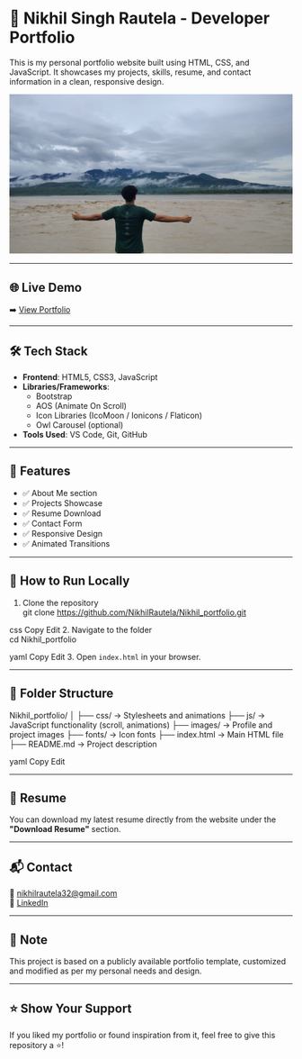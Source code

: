 # 💼 Nikhil Singh Rautela - Developer Portfolio

This is my personal portfolio website built using HTML, CSS, and JavaScript. It showcases my projects, skills, resume, and contact information in a clean, responsive design.

![Portfolio Screenshot](./images/ba.jpg) <!-- Optional: Replace with a screenshot of your site -->

---

## 🌐 Live Demo

➡️ [View Portfolio](https://nikhilrautela.github.io/Nikhil_portfolio/)

---

## 🛠️ Tech Stack

- **Frontend**: HTML5, CSS3, JavaScript  
- **Libraries/Frameworks**:
  - Bootstrap
  - AOS (Animate On Scroll)
  - Icon Libraries (IcoMoon / Ionicons / Flaticon)
  - Owl Carousel (optional)
- **Tools Used**: VS Code, Git, GitHub

---

## 📂 Features

- ✅ About Me section
- ✅ Projects Showcase
- ✅ Resume Download
- ✅ Contact Form
- ✅ Responsive Design
- ✅ Animated Transitions

---

## 🚀 How to Run Locally

1. Clone the repository  
git clone https://github.com/NikhilRautela/Nikhil_portfolio.git

css
Copy
Edit
2. Navigate to the folder  
cd Nikhil_portfolio

yaml
Copy
Edit
3. Open `index.html` in your browser.

---

## 📁 Folder Structure

Nikhil_portfolio/
│
├── css/ → Stylesheets and animations
├── js/ → JavaScript functionality (scroll, animations)
├── images/ → Profile and project images
├── fonts/ → Icon fonts
├── index.html → Main HTML file
├── README.md → Project description

yaml
Copy
Edit

---

## 📄 Resume

You can download my latest resume directly from the website under the **"Download Resume"** section.

---

## 📬 Contact

📧 nikhilrautela32@gmail.com  
🔗 [LinkedIn](https://www.linkedin.com/in/nikhil-singh-rautela-46487224a/)

---

## 📌 Note

This project is based on a publicly available portfolio template, customized and modified as per my personal needs and design.

---

## ⭐ Show Your Support

If you liked my portfolio or found inspiration from it, feel free to give this repository a ⭐!
